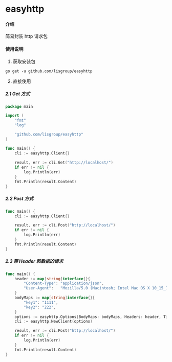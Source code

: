 # easyhttp

#### 介绍
简易封装 http 请求包

#### 使用说明

1. 获取安装包

`go get -u github.com/lisgroup/easyhttp`

2.  直接使用
##### 2.1 Get 方式
```go
package main

import (
    "fmt"
    "log"

    "github.com/lisgroup/easyhttp"
)

func main() {
    cli := easyhttp.Client{}
    
    result, err := cli.Get("http://localhost/")
    if err != nil {
        log.Println(err)
    }
    fmt.Println(result.Content)
}

```

##### 2.2 Post 方式
```go
func main() {
    cli := easyhttp.Client{}

    result, err := cli.Post("http://localhost/")
    if err != nil {
        log.Println(err)
    }
    fmt.Println(result.Content)
}
```

##### 2.3 带 Header 和数据的请求
```go
func main() {
    header := map[string]interface{}{
        "Content-Type": "application/json",
        "User-Agent":   "Mozilla/5.0 (Macintosh; Intel Mac OS X 10_15_7) AppleWebKit/537.36 (KHTML, like Gecko) Chrome/87.0.4280.67 Safari/537.36",
    }
    bodyMaps := map[string]interface{}{
        "key1": "1111",
        "key2": "222",
    }
    options := easyhttp.Options{BodyMaps: bodyMaps, Headers: header, Timeout: 4}
    cli := easyhttp.NewClient(options)

    result, err := cli.Post("http://localhost/")
    if err != nil {
        log.Println(err)
    }
    fmt.Println(result.Content)
}
```
